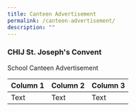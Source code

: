 ```yaml
---
title: Canteen Advertisement
permalink: /canteen-advertisement/
description: ""
---
```

### CHIJ St. Joseph's Convent

School Canteen Advertisement



| Column 1 | Column 2 | Column 3 |
| -------- | -------- | -------- |
| Text     | Text     | Text     |


